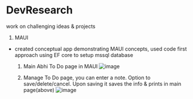 # DevResearch
work on challenging ideas &amp; projects

1. MAUI
- created conceptual app demonstrating MAUI concepts, used code first approach using EF core to setup mssql database
  1. Main Abhi To Do page in MAUI
  ![image](https://github.com/coderkemp/DevResearch/assets/32283903/dc637de8-7325-45b3-8115-25af7ef0239a)

  2. Manage To Do page, you can enter a note. Option to save/delete/cancel. Upon saving it saves the info & prints in main page(above)
  ![image](https://github.com/coderkemp/DevResearch/assets/32283903/2d46f0ad-52df-4934-b0e5-d5eb8fac4067)


